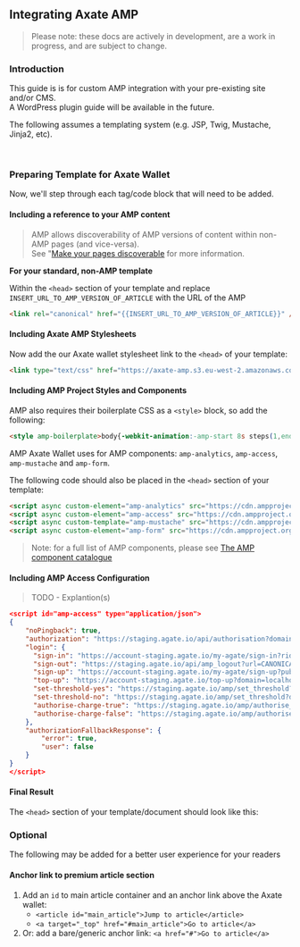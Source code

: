 ## Integrating Axate AMP

> Please note: these docs are actively in development, are a work in progress, and are subject to change. 



### Introduction

This guide is is for custom AMP integration with your pre-existing site and/or CMS.  
A WordPress plugin guide will be available in the future.

The following assumes a templating system (e.g. JSP, Twig, Mustache, Jinja2, etc).

&nbsp;


### Preparing Template for Axate Wallet

Now, we'll step through each tag/code block that will need to be added.


#### Including a reference to your AMP content

> AMP allows discoverability of AMP versions of content within non-AMP pages (and vice-versa). <br />
> See "[Make your pages discoverable](https://amp.dev/documentation/guides-and-tutorials/optimize-and-measure/discovery/) for more information.

**For your standard, non-AMP template**  

Within the `<head>` section of your template and replace `INSERT_URL_TO_AMP_VERSION_OF_ARTICLE` with the URL of the AMP 

```html
<link rel="canonical" href="{{INSERT_URL_TO_AMP_VERSION_OF_ARTICLE}}" />
```


#### Including Axate AMP Stylesheets

Now add the our Axate wallet stylesheet link to the `<head>` of your template: 

```html
<link type="text/css" href="https://axate-amp.s3.eu-west-2.amazonaws.com/axate.css" />
```

#### Including AMP Project Styles and Components

AMP also requires their boilerplate CSS as a `<style>` block, so add the following: 

```html
<style amp-boilerplate>body{-webkit-animation:-amp-start 8s steps(1,end) 0s 1 normal both;-moz-animation:-amp-start 8s steps(1,end) 0s 1 normal both;-ms-animation:-amp-start 8s steps(1,end) 0s 1 normal both;animation:-amp-start 8s steps(1,end) 0s 1 normal both}@-webkit-keyframes -amp-start{from{visibility:hidden}to{visibility:visible}}@-moz-keyframes -amp-start{from{visibility:hidden}to{visibility:visible}}@-ms-keyframes -amp-start{from{visibility:hidden}to{visibility:visible}}@-o-keyframes -amp-start{from{visibility:hidden}to{visibility:visible}}@keyframes -amp-start{from{visibility:hidden}to{visibility:visible}}</style><noscript><style amp-boilerplate>body{-webkit-animation:none;-moz-animation:none;-ms-animation:none;animation:none}</style></noscript>

```

AMP Axate Wallet uses for AMP components: `amp-analytics`, `amp-access`, `amp-mustache` and `amp-form`.

The following code should also be placed in the `<head>` section of your template:  

```html
<script async custom-element="amp-analytics" src="https://cdn.ampproject.org/v0/amp-analytics-0.1.js"></script>
<script async custom-element="amp-access" src="https://cdn.ampproject.org/v0/amp-access-0.1.js"></script>
<script async custom-template="amp-mustache" src="https://cdn.ampproject.org/v0/amp-mustache-0.2.js"></script>
<script async custom-element="amp-form" src="https://cdn.ampproject.org/v0/amp-form-0.1.js"></script>

```
> Note: for a full list of AMP components, please see [The AMP component catalogue](https://amp.dev/documentation/components/)



#### Including AMP Access Configuration 

> TODO - Explantion(s)


```json
<script id="amp-access" type="application/json">
{
	"noPingback": true,
	"authorization": "https://staging.agate.io/api/authorisation?domain=CANONICAL_URL&rid=READER_ID&url=CANONICAL_URL&premium=true",
	"login": {
	  "sign-in": "https://account-staging.agate.io/my-agate/sign-in?rid=READER_ID&url=CANONICAL_URL&url_from=DOCUMENT_REFERRER",
	  "sign-out": "https://staging.agate.io/api/amp_logout?url=CANONICAL_URL&url_from=DOCUMENT_REFERRER",
	  "sign-up": "https://account-staging.agate.io/my-agate/sign-up?publication_name=localhost&pub_id=localhost&url_from=CANONICAL_URL",
	  "top-up": "https://account-staging.agate.io/top-up?domain=localhost&uid=339&jwt_token=eyJhbGciOiJIUzI1NiJ9.eyJ1c2VyX2lkIjozMzksImlhdCI6MTU1ODQzNzI3NiwianRpIjoiNmUxODNlYjAxZWExZjQyOWFhYjg1NjZjMjJjYjBlYWQifQ.Qjf92yBQ2XJ1jGpl7NtLtYZcYZhSoVMVMAx5OtoHJJ0&from=CANONICAL_URL",
	  "set-threshold-yes": "https://staging.agate.io/amp/set_threshold?domain=CANONICAL_URL&rid=READER_ID&url=CANONICAL_URL&url_from=DOCUMENT_REFERRER&amount=100",
	  "set-threshold-no": "https://staging.agate.io/amp/set_threshold?domain=CANONICAL_URL&rid=READER_ID&url=CANONICAL_URL&url_from=DOCUMENT_REFERRER&amount=0",
	  "authorise-charge-true": "https://staging.agate.io/amp/authorise_charge?charge_automatically=true&domain=CANONICAL_URL&rid=READER_ID&url=CANONICAL_URL&url_from=DOCUMENT_REFERRER",
	  "authorise-charge-false": "https://staging.agate.io/amp/authorise_charge?charge_automatically=false&domain=CANONICAL_URL&rid=READER_ID&url=CANONICAL_URL&url_from=DOCUMENT_REFERRER"
	},
	"authorizationFallbackResponse": {
	    "error": true,
	    "user": false
	}
}
</script>
```


#### Final Result

The `<head>` section of your template/document should look like this:





### Optional

The following may be added for a better user experience for your readers

#### Anchor link to premium article section

1. Add an `id` to main article container and an anchor link above the Axate wallet: 
	* `<article id="main_article">Jump to article</article>`  
	* `<a target="_top" href="#main_article">Go to article</a>`
2. Or: add a bare/generic anchor link: `<a href="#">Go to article</a>`

